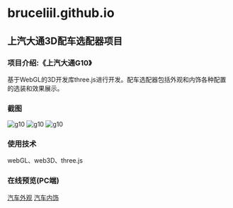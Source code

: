 # bruceliil.github.io

## **上汽大通3D配车选配器项目**

### 项目介绍:《上汽大通G10》
基于WebGL的3D开发库three.js进行开发。配车选配器包括外观和内饰各种配置的选装和效果展示。

### 截图
![g10](https://bruceliil.github.io/web3d/img/G10_01.png)
![g10](https://bruceliil.github.io/web3d/img/G10_02.png)
![g10](https://bruceliil.github.io/web3d/img/G10_03.png)

### 使用技术
webGL、web3D、three.js

### 在线预览(PC端)
[汽车外观](https://bruceliil.github.io/web3d/G10/demo.html)
[汽车内饰](https://bruceliil.github.io/web3d/G10/pano.html)